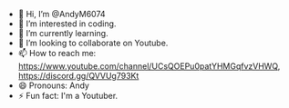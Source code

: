 - 👋 Hi, I’m @AndyM6074
- 👀 I’m interested in coding.
- 🌱 I’m currently learning.
- 💞️ I’m looking to collaborate on Youtube.
- 📫 How to reach me: https://www.youtube.com/channel/UCsQOEPu0patYHMGqfvzVHWQ, https://discord.gg/QVVUg793Kt
- 😄 Pronouns: Andy
- ⚡ Fun fact: I'm a Youtuber.

<!---
AndyM6074/AndyM6074 is a ✨ special ✨ repository because its `README.md` (this file) appears on your GitHub profile.
You can click the Preview link to take a look at your changes.
--->
